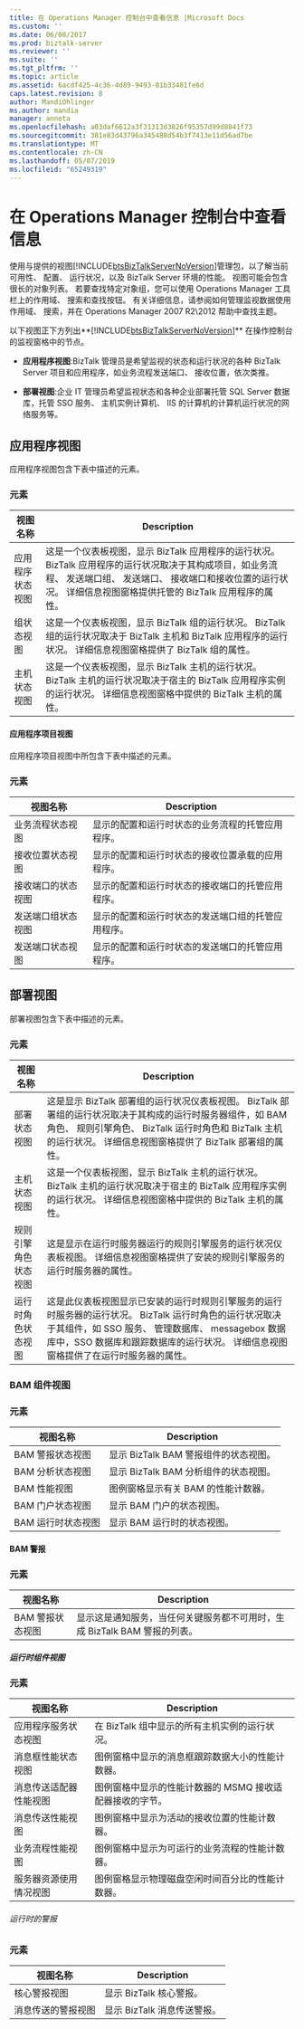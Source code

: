 ```yaml
---
title: 在 Operations Manager 控制台中查看信息 |Microsoft Docs
ms.custom: ''
ms.date: 06/08/2017
ms.prod: biztalk-server
ms.reviewer: ''
ms.suite: ''
ms.tgt_pltfrm: ''
ms.topic: article
ms.assetid: 6acdf425-4c36-4d89-9493-81b33481fe6d
caps.latest.revision: 8
author: MandiOhlinger
ms.author: mandia
manager: anneta
ms.openlocfilehash: a03daf6612a3f31313d3826f95357d99d0841f73
ms.sourcegitcommit: 381e83d43796a345488d54b3f7413e11d56ad7be
ms.translationtype: MT
ms.contentlocale: zh-CN
ms.lasthandoff: 05/07/2019
ms.locfileid: "65249319"
---
```

# <a name="viewing-information-in-the-operations-manager-console"></a>在 Operations Manager 控制台中查看信息
使用与提供的视图[!INCLUDE[btsBizTalkServerNoVersion](../includes/btsbiztalkservernoversion-md.md)]管理包，以了解当前可用性、 配置、 运行状况，以及 BizTalk Server 环境的性能。 视图可能会包含很长的对象列表。 若要查找特定对象组，您可以使用 Operations Manager 工具栏上的作用域、 搜索和查找按钮。 有关详细信息，请参阅如何管理监视数据使用作用域、 搜索，并在 Operations Manager 2007 R2\2012 帮助中查找主题。  
  
 以下视图正下方列出**[!INCLUDE[btsBizTalkServerNoVersion](../includes/btsbiztalkservernoversion-md.md)]** 在操作控制台的监视窗格中的节点。  
  
-   **应用程序视图**:BizTalk 管理员是希望监视的状态和运行状况的各种 BizTalk Server 项目和应用程序，如业务流程发送端口、 接收位置，依次类推。  
  
-   **部署视图**:企业 IT 管理员希望监视状态和各种企业部署托管 SQL Server 数据库，托管 SSO 服务、 主机实例计算机、 IIS 的计算机的计算机运行状况的网络服务等。  
  
## <a name="application-views"></a>应用程序视图  
 应用程序视图包含下表中描述的元素。  
  
### <a name="elements"></a>元素  
  
|视图名称|Description|  
|---------------|-----------------|  
|应用程序状态视图|这是一个仪表板视图，显示 BizTalk 应用程序的运行状况。 BizTalk 应用程序的运行状况取决于其构成项目，如业务流程、 发送端口组、 发送端口、 接收端口和接收位置的运行状况。 详细信息视图窗格提供托管的 BizTalk 应用程序的属性。|  
|组状态视图|这是一个仪表板视图，显示 BizTalk 组的运行状况。 BizTalk 组的运行状况取决于 BizTalk 主机和 BizTalk 应用程序的运行状况。 详细信息视图窗格提供了 BizTalk 组的属性。|  
|主机状态视图|这是一个仪表板视图，显示 BizTalk 主机的运行状况。 BizTalk 主机的运行状况取决于宿主的 BizTalk 应用程序实例的运行状况。 详细信息视图窗格中提供的 BizTalk 主机的属性。|  
  
#### <a name="application-artifacts-views"></a>应用程序项目视图  
 应用程序项目视图中所包含下表中描述的元素。  
  
### <a name="elements"></a>元素  
  
|视图名称|Description|  
|---------------|-----------------|  
|业务流程状态视图|显示的配置和运行时状态的业务流程的托管应用程序。|  
|接收位置状态视图|显示的配置和运行时状态的接收位置承载的应用程序。|  
|接收端口的状态视图|显示的配置和运行时状态的接收端口的托管应用程序。|  
|发送端口组状态视图|显示的配置和运行时状态的发送端口组的托管应用程序。|  
|发送端口状态视图|显示的配置和运行时状态的发送端口的托管应用程序。|  
  
## <a name="deployment-views"></a>部署视图  
 部署视图包含下表中描述的元素。  
  
### <a name="elements"></a>元素  
  
|视图名称|Description|  
|---------------|-----------------|  
|部署状态视图|这是显示 BizTalk 部署组的运行状况仪表板视图。 BizTalk 部署组的运行状况取决于其构成的运行时服务器组件，如 BAM 角色、 规则引擎角色、 BizTalk 运行时角色和 BizTalk 主机的运行状况。 详细信息视图窗格提供了 BizTalk 部署组的属性。|  
|主机状态视图|这是一个仪表板视图，显示 BizTalk 主机的运行状况。 BizTalk 主机的运行状况取决于宿主的 BizTalk 应用程序实例的运行状况。 详细信息视图窗格中提供的 BizTalk 主机的属性。|  
|规则引擎角色状态视图|这是显示在运行时服务器运行的规则引擎服务的运行状况仪表板视图。 详细信息视图窗格提供了安装的规则引擎服务的运行时服务器的属性。|  
|运行时角色状态视图|这是此仪表板视图显示已安装的运行时规则引擎服务的运行时服务器的运行状况。 BizTalk 运行时角色的运行状况取决于其组件，如 SSO 服务、 管理数据库、 messagebox 数据库中，SSO 数据库和跟踪数据库的运行状况。 详细信息视图窗格提供了在运行时服务器的属性。|  
  
### <a name="bam-component-views"></a>BAM 组件视图  
  
### <a name="elements"></a>元素  
  
|视图名称|Description|  
|---------------|-----------------|  
|BAM 警报状态视图|显示 BizTalk BAM 警报组件的状态视图。|  
|BAM 分析状态视图|显示 BizTalk BAM 分析组件的状态视图。|  
|BAM 性能视图|图例窗格显示有关 BAM 的性能计数器。|  
|BAM 门户状态视图|显示 BAM 门户的状态视图。|  
|BAM 运行时状态视图|显示 BAM 运行时的状态视图。|  
  
#### <a name="bam-alerts"></a>BAM 警报  
  
### <a name="elements"></a>元素  
  
|视图名称|Description|  
|---------------|-----------------|  
|BAM 警报状态视图|显示这是通知服务，当任何关键服务都不可用时，生成 BizTalk BAM 警报的列表。|  
  
##### <a name="runtime-component-views"></a>运行时组件视图  
  
### <a name="elements"></a>元素  
  
|视图名称|Description|  
|---------------|-----------------|  
|应用程序服务状态视图|在 BizTalk 组中显示的所有主机实例的运行状况。|  
|消息框性能状态视图|图例窗格中显示的消息框跟踪数据大小的性能计数器。|  
|消息传送适配器性能视图|图例窗格中显示的性能计数器的 MSMQ 接收适配器接收的字节。|  
|消息传送性能视图|图例窗格中显示为活动的接收位置的性能计数器。|  
|业务流程性能视图|图例窗格中显示为可运行的业务流程的性能计数器。|  
|服务器资源使用情况视图|图例窗格显示物理磁盘空闲时间百分比的性能计数器。|  
  
###### <a name="runtime-alerts"></a>运行时的警报  
  
### <a name="elements"></a>元素  
  
|视图名称|Description|  
|---------------|-----------------|  
|核心警报视图|显示 BizTalk 核心警报。|  
|消息传送的警报视图|显示 BizTalk 消息传送警报。|
